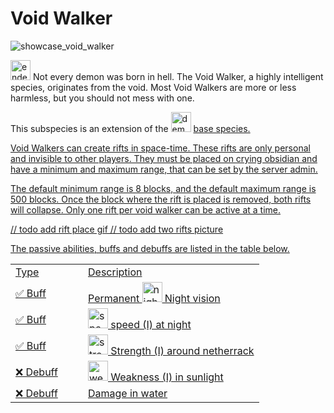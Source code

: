# Void Walker

<img src="showcase_void_walker.png" alt="showcase_void_walker" title="Void Walker Showcase"/>

<img src="item_ender_pearl.png" alt="ender_pearl" width="32" style="inline" title="Ender Pearl"/> Not every demon was born in hell. The Void Walker, a highly intelligent species, originates from the void. Most Void Walkers are more or less harmless, but you should not mess with one.

<tip>This subspecies is an extension of the <img src="item_fire_charge.png" alt="demon_icon" width="32" style="inline" title="Demon Icon"/> <a href="Demon.md"/> base species.</tip>

<chapter title="Key Ability">

Void Walkers can create rifts in space-time. These rifts are only personal and invisible to other players. They must be placed on crying obsidian and have a minimum and maximum range, that can be set by the server admin.

The default minimum range is 8 blocks, and the default maximum range is 500 blocks. Once the block where the rift is placed is removed, both rifts will collapse. Only one rift per void walker can be active at a time.

// todo add rift place gif
// todo add two rifts picture

</chapter>

<chapter title="Passive Abilities">

The passive abilities, buffs and debuffs are listed in the table below.

<table>
    <tr>
        <td width="100">Type</td>
        <td>Description</td>
    </tr>
    <tr>
        <td>✅ Buff</td>
        <td>Permanent <img src="effect_night_vision.png" alt="night_vision_icon" width="32" style="inline" title="Night vision"/> Night vision</td>
    </tr>
    <tr>
        <td>✅ Buff</td>
        <td><img src="effect_speed.png" alt="speed_icon" width="32" style="inline" title="Speed"/> speed (I) at night</td>
    </tr>
    <tr>
        <td>✅ Buff</td>
        <td><img src="effect_strength.png" alt="strength_icon" width="32" style="inline" title="Strength"/> Strength (I) around netherrack</td>
    </tr>
    <tr>
        <td>❌ Debuff</td>
        <td><img src="effect_weakness.png" alt="weakness_icon" width="32" style="inline" title="Weakness"/> Weakness (I) in sunlight</td>
    </tr>
    <tr>
        <td>❌ Debuff</td>
        <td>Damage in water</td>
    </tr>
</table>

</chapter>